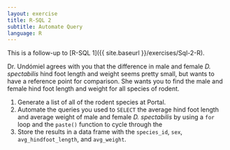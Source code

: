 ```yaml
---
layout: exercise
title: R-SQL 2
subtitle: Automate Query
language: R
---
```


This is a follow-up to [R-SQL 1]({{ site.baseurl }}/exercises/Sql-2-R).

Dr. Undómiel agrees with you that the difference in male and female *D. spectabilis* hind foot length and weight seems pretty small, but wants to have a reference point for comparison. She wants you to find the male and female hind foot length and weight for all species of rodent. 

1. Generate a list of all of the rodent species at Portal.
2. Automate the queries you used to `SELECT` the average hind foot length and 
average weight of male and female *D. spectabilis* by using a `for` loop and the 
`paste()` function to cycle through the 
3. Store the results in a data frame with the 
`species_id`, `sex`, `avg_hindfoot_length`, and `avg_weight`.